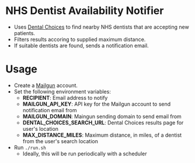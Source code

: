 NHS Dentist Availability Notifier
=====================

* Uses [Dental Choices](https://dentalchoices.org) to find nearby NHS dentists that are accepting new patients.
* Filters results accoring to supplied maximum distance.
* If suitable dentists are found, sends a notification email.

# Usage

* Create a [Mailgun](https://www.mailgun.com/) account.
* Set the following environment variables:
    * **RECIPIENT**: Email address to notify
    * **MAILGUN_API_KEY**: API key for the Mailgun account to send notification email from
    * **MAILGUN_DOMAIN**: Maingun sending domain to send email from
    * **DENTAL_CHOICES_SEARCH_URL**: Dental Choices results page for user's location
    * **MAX_DISTANCE_MILES**: Maximum distance, in miles, of a dentist from the user's search location
* Run `./run.sh`
    * Ideally, this will be run periodically with a scheduler
